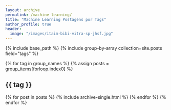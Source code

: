 ```yaml
---
layout: archive
permalink: /machine-learning/
title: "Machine Learning Postagens por Tags"
author_profile: true
header:
  image: "/images/itaim-bibi-vitra-sp-jhsf.jpg"
--- 
```

  {% include base_path %}
  {% include group-by-array collection=site.posts field="tags" %}

  {% for tag in group_names %}
    {% assign posts = group_items[forloop.index0] %}
    <h2 id="{{ tag | slugify }}" class="archive__subtitle">{{ tag }}</h2>
    {% for post in posts %}
      {% include archive-single.html %}
    {% endfor %}
  {% endfor %}
